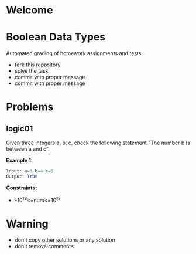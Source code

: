 # Welcome
# Boolean Data Types

Automated grading of homework assignments and tests
- fork this repository
- solve the task
- commit with proper message
- commit with proper message

# Problems
## logic01

  Given three integers a, b, c,  check the following statement "The number b is between a and c".

**Example 1:**

```Python
Input: a=3 b=4 c=5
Output: True

```

**Constraints:**
- -10<sup>18</sup><=num<=10<sup>18</sup>


# Warning
- don't copy other solutions or any solution
- don't remove comments